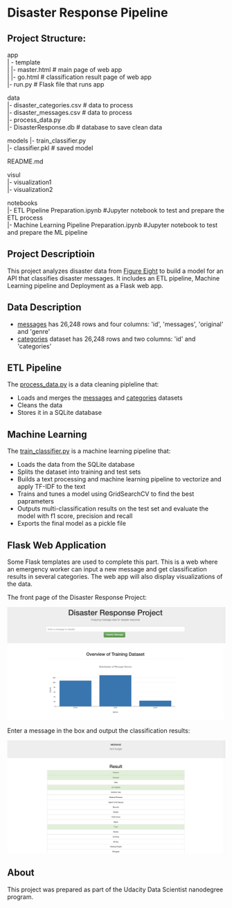 # Disaster Response Pipeline

## Project Structure:

app     
| - template     
| |- master.html  # main page of web app     
| |- go.html  # classification result page of web app     
|- run.py  # Flask file that runs app     

data    
|- disaster_categories.csv  # data to process     
|- disaster_messages.csv  # data to process    
|- process_data.py      
|- DisasterResponse.db   # database to save clean data      

models
|- train_classifier.py             
|- classifier.pkl  # saved model           

README.md                

visul           
|- visualization1         
|- visualization2          

notebooks        
|- ETL Pipeline Preparation.ipynb #Jupyter notebook to test and prepare the ETL process          
|- Machine Learning Pipeline Preparation.ipynb #Jupyter notebook to test and prepare the ML pipeline         

## Project Descriptioin

This project analyzes disaster data from [Figure Eight](https://www.figure-eight.com/) to build a model for an API that classifies disaster messages. It includes an ETL pipeline, Machine Learning pipeline and Deployment as a Flask web app. 

## Data Description

- [messages](https://github.com/lisu1222/Disaster-Response-Pipeline/blob/master/data/disaster_messages.csv) has 26,248 rows and four columns: 'id', 'messages', 'original' and 'genre'
- [categories](https://github.com/lisu1222/Disaster-Response-Pipeline/blob/master/data/disaster_categories.csv) dataset has 26,248 rows and two columns: 'id' and 'categories'

## ETL Pipeline

The [process_data.py](https://github.com/lisu1222/Disaster-Response-Pipeline/blob/master/data/process_data.py) is a data cleaning pipleline that:
 - Loads and merges the [messages](https://github.com/lisu1222/Disaster-Response-Pipeline/blob/master/data/disaster_messages.csv) and [categories](https://github.com/lisu1222/Disaster-Response-Pipeline/blob/master/data/disaster_categories.csv) datasets
 - Cleans the data
 - Stores it in a SQLite database 

## Machine Learning

The [train_classifier.py](https://github.com/lisu1222/Disaster-Response-Pipeline/blob/master/models/train_classifier.py) is a machine learning pipeline that:
 - Loads the data from the SQLite database
 - Splits the dataset into training and test sets
 - Builds a text processing and machine learning pipeline to vectorize and apply TF-IDF to the text
 - Trains and tunes a model using GridSearchCV to find the best paprameters
 - Outputs multi-classification results on the test set and evaluate the model with f1 score, precision and recall
 - Exports the final model as a pickle file

## Flask Web Application

Some Flask templates are used to complete this part. This is a web where an emergency worker can input a new message and get classification results in several categories. The web app will also display visualizations of the data.

The front page of the Disaster Response Project: 

![alt text](https://github.com/lisu1222/Disaster-Response-Pipeline/blob/master/visul/visualization1.png)

Enter a message in the box and output the classification results:

![alt text](https://github.com/lisu1222/Disaster-Response-Pipeline/blob/master/visul/visualization2.png)


## About
This project was prepared as part of the Udacity Data Scientist nanodegree program.
